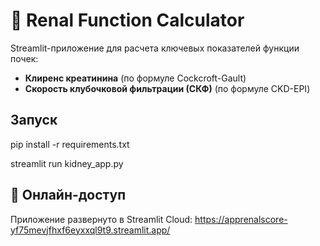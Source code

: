 # 🏥 Renal Function Calculator

Streamlit-приложение для расчета ключевых показателей функции почек:
- **Клиренс креатинина** (по формуле Cockcroft-Gault)
- **Скорость клубочковой фильтрации (СКФ)** (по формуле CKD-EPI)


## Запуск
pip install -r requirements.txt

streamlit run kidney_app.py

## 🚀 Онлайн-доступ

Приложение развернуто в Streamlit Cloud: https://apprenalscore-yf75mevjfhxf6eyxxql9t9.streamlit.app/
